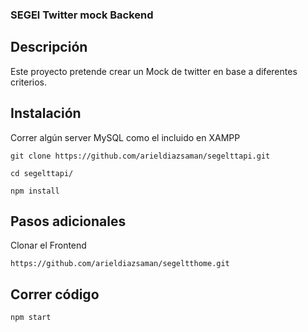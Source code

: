 ### SEGEl Twitter mock Backend

## Descripción

Este proyecto pretende crear un Mock de twitter en base a diferentes criterios.

## Instalación
Correr algún server MySQL como el incluido en XAMPP

```
git clone https://github.com/arieldiazsaman/segelttapi.git
```
```
cd segelttapi/
```
```
npm install
```

## Pasos adicionales
Clonar el Frontend
```
https://github.com/arieldiazsaman/segeltthome.git
```

## Correr código
```
npm start
```